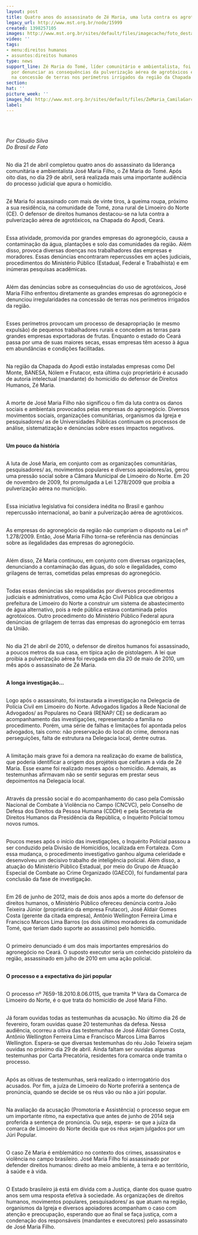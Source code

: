 ```yaml
---
layout: post
title: Quatro anos do assassinato de Zé Maria, uma luta contra os agrotóxicos e justiça
legacy_url: http://www.mst.org.br/node/15999
created: 1398257105
images: http://www.mst.org.br/sites/default/files/imagecache/foto_destaque/ZeMaria_CamilaGarcia.JPG
video: ''
tags:
- menu:direitos humanos
- assuntos:direitos humanos
type: news
support_line: Zé Maria do Tomé, líder comunitário e ambientalista, foi assassinado
  por denunciar as consequências da pulverização aérea de agrotóxicos e irregularidades
  na concessão de terras nos perímetros irrigados da região da Chapada do Apodi, Ceará.
section: 
hat: ''
picture_week: ''
images_hd: http://www.mst.org.br/sites/default/files/ZeMaria_CamilaGarcia.JPG
label: 
---
```

<p><em><img style="margin: 10px;" src="http://www.mst.org.br/sites/default/files/ZeMaria_CamilaGarcia.JPG" alt=""><br><br></em></p><p><em>Por Cláudio Silva<br>Do Brasil de Fato</em></p><p><br>No dia 21 de abril completou quatro anos do assassinato da liderança comunitária e ambientalista José Maria Filho, o Zé Maria do Tomé. Após oito dias, no dia 29 de abril, será realizada mais uma importante audiência do processo judicial que apura o homicídio.</p><p><br>Zé Maria foi assassinado com mais de vinte tiros, à queima roupa, próximo a sua residência, na comunidade de Tomé, zona rural de Limoeiro do Norte (CE). O defensor de direitos humanos destacou-se na luta contra a pulverização aérea de agrotóxicos, na Chapada do Apodi, Ceará.</p><p><br>Essa atividade, promovida por grandes empresas do agronegócio, causa a contaminação da água, plantações e solo das comunidades da região. Além disso, provoca diversas doenças nos trabalhadores das empresas e moradores. Essas denúncias encontraram repercussões em ações judiciais, procedimentos do Ministério Público (Estadual, Federal e Trabalhista) e em inúmeras pesquisas acadêmicas.</p><p><br>Além das denúncias sobre as consequências do uso de agrotóxicos, José Maria Filho enfrentou diretamente as grandes empresas do agronegócio e denunciou irregularidades na concessão de terras nos perímetros irrigados da região.</p><p><br>Esses perímetros provocam um processo de desapropriação (e mesmo expulsão) de pequenos trabalhadores rurais e concedem as terras para grandes empresas exportadoras de frutas. Enquanto o estado do Ceará passa por uma de suas maiores secas, essas empresas têm acesso à água em abundâncias e condições facilitadas.</p><p><br>Na região da Chapada do Apodi estão instaladas empresas como Del Monte, BANESA, Nólem e Frutacor, esta última cujo proprietário é acusado de autoria intelectual (mandante) do homicídio do defensor de Direitos Humanos, Zé Maria.</p><p><br>A morte de José Maria Filho não significou o fim da luta contra os danos sociais e ambientais provocados pelas empresas do agronegócio. Diversos movimentos sociais, organizações comunitárias, organismos da Igreja e pesquisadores/ as de Universidades Públicas continuam os processos de análise, sistematização e denúncias sobre esses impactos negativos.</p><p><br><strong>Um pouco da história</strong></p><p><br>A luta de José Maria, em conjunto com as organizações comunitárias, pesquisadores/ as, movimentos populares e diversos apoiadores/as, gerou uma pressão social sobre a Câmara Municipal de Limoeiro do Norte. Em 20 de novembro de 2009, foi promulgada a Lei 1.278/2009 que proibia a pulverização aérea no município.</p><p><br>Essa iniciativa legislativa foi considera inédita no Brasil e ganhou repercussão internacional, ao banir a pulverização aérea de agrotóxicos.</p><p><br>As empresas do agronegócio da região não cumpriam o disposto na Lei nº 1.278/2009. Então, José Maria Filho torna-se referência nas denúncias sobre as ilegalidades das empresas do agronegócio.</p><p><br>Além disso, Zé Maria continuou, em conjunto com diversas organizações, denunciando a contaminação das águas, do solo e ilegalidades, como grilagens de terras, cometidas pelas empresas do agronegócio.</p><p><br>Todas essas denúncias são respaldadas por diversos procedimentos judiciais e administrativos, como uma Ação Civil Pública que obrigou a prefeitura de Limoeiro do Norte a construir um sistema de abastecimento de água alternativo, pois a rede pública estava contaminada pelos agrotóxicos. Outro procedimento do Ministério Público Federal apura denúncias de grilagem de terras das empresas do agronegócio em terras da União.</p><p><br>No dia 21 de abril de 2010, o defensor de direitos humanos foi assassinado, a poucos metros da sua casa, em típica ação de pistolagem. A lei que proibia a pulverização aérea foi revogada em dia 20 de maio de 2010, um mês após o assassinato de Zé Maria.</p><p><br><strong>A longa investigação…</strong></p><p><br>Logo após o assassinato, foi instaurada a investigação na Delegacia de Polícia Civil em Limoeiro do Norte. Advogados ligados à Rede Nacional de Advogados/ as Populares no Ceará (RENAP/ CE) se dedicaram ao acompanhamento das investigações, representando a família no procedimento. Porém, uma série de falhas e limitações foi apontada pelos advogados, tais como: não preservação do local do crime, demora nas perseguições, falta de estrutura na Delegacia local, dentre outras.</p><p><br>A limitação mais grave foi a demora na realização do exame de balística, que poderia identificar a origem dos projéteis que ceifaram a vida de Zé Maria. Esse exame foi realizado meses após o homicídio. Ademais, as testemunhas afirmavam não se sentir seguras em prestar seus depoimentos na Delegacia local.</p><p><br>Através da pressão social e do acompanhamento do caso pela Comissão Nacional de Combate à Violência no Campo (CNCVC), pelo Conselho de Defesa dos Direitos da Pessoa Humana (CDDH) e pela Secretaria de Direitos Humanos da Presidência da República, o Inquérito Policial tomou novos rumos.</p><p><br>Poucos meses após o início das investigações, o Inquérito Policial passou a ser conduzido pela Divisão de Homicídios, localizada em Fortaleza. Com essa mudança, o procedimento investigativo ganhou alguma celeridade e desenvolveu um decisivo trabalho de inteligência policial. Além disso, a atuação do Ministério Público Estadual, por meio do Grupo de Atuação Especial de Combate ao Crime Organizado (GAECO), foi fundamental para conclusão da fase de investigação.</p><p><br>Em 26 de junho de 2012, mais de dois anos após a morte do defensor de direitos humanos, o Ministério Público ofereceu denúncia contra João Teixeira Júnior (proprietário da empresa Frutacor), José Aldair Gomes Costa (gerente da citada empresa), Antônio Wellington Ferreira Lima e Francisco Marcos Lima Barros (os dois últimos moradores da comunidade Tomé, que teriam dado suporte ao assassino) pelo homicídio.</p><p><br>O primeiro denunciado é um dos mais importantes empresários do agronegócio no Ceará. O suposto executor seria um conhecido pistoleiro da região, assassinado em julho de 2010 em uma ação policial.</p><p><strong><br>O processo e a expectativa do júri popular</strong></p><p><br>O processo nº 7659-18.2010.8.06.0115, que tramita 1ª Vara da Comarca de Limoeiro do Norte, é o que trata do homicídio de José Maria Filho.</p><p><br>Já foram ouvidas todas as testemunhas da acusação. No último dia 26 de fevereiro, foram ouvidas quase 20 testemunhas da defesa. Nessa audiência, ocorreu a oitiva das testemunhas de José Aldair Gomes Costa, Antônio Wellington Ferreira Lima e Francisco Marcos Lima Barros Wellington. Espera-se que diversas testemunhas do réu João Teixeira sejam ouvidas no próximo dia 29 de abril. Ainda faltam ser ouvidas algumas testemunhas por Carta Precatória, residentes fora comarca onde tramita o processo.</p><p><br>Após as oitivas de testemunhas, será realizado o interrogatório dos acusados. Por fim, a juíza de Limoeiro do Norte proferirá a sentença de pronúncia, quando se decide se os réus vão ou não a júri popular.</p><p><br>Na avaliação da acusação (Promotoria e Assistência) o processo segue em um importante ritmo, na expectativa que antes de junho de 2014 seja proferida a sentença de pronúncia. Ou seja, espera- se que a juíza da comarca de Limoeiro do Norte decida que os réus sejam julgados por um Júri Popular.</p><p><br>O caso Zé Maria é emblemático no contexto dos crimes, assassinatos e violência no campo brasileiro. José Maria Filho foi assassinado por defender direitos humanos: direito ao meio ambiente, à terra e ao território, à saúde e à vida.</p><p><br>O Estado brasileiro já está em dívida com a Justiça, diante dos quase quatro anos sem uma resposta efetiva à sociedade. As organizações de direitos humanos, movimentos populares, pesquisadores/ as que atuam na região, organismos da Igreja e diversos apoiadores acompanham o caso com atenção e preocupação, esperando que ao final se faça justiça, com a condenação dos responsáveis (mandantes e executores) pelo assassinato de José Maria Filho.</p>
